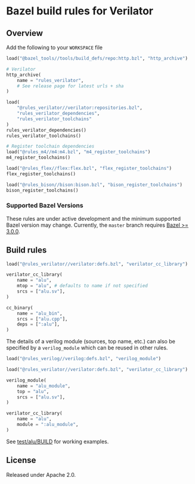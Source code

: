 # Bazel build rules for Verilator

## Overview

Add the following to your `WORKSPACE` file

```python
load("@bazel_tools//tools/build_defs/repo:http.bzl", "http_archive")

# Verilator
http_archive(
    name = "rules_verilator",
    # See release page for latest urls + sha
)

load(
    "@rules_verilator//verilator:repositories.bzl",
    "rules_verilator_dependencies",
    "rules_verilator_toolchains"
)
rules_verilator_dependencies()
rules_verilator_toolchains()

# Register toolchain dependencies
load("@rules_m4//m4:m4.bzl", "m4_register_toolchains")
m4_register_toolchains()

load("@rules_flex//flex:flex.bzl", "flex_register_toolchains")
flex_register_toolchains()

load("@rules_bison//bison:bison.bzl", "bison_register_toolchains")
bison_register_toolchains()
```

### Supported Bazel Versions

These rules are under active development and the minimum supported Bazel version may change.
Currently, the `master` branch requires [Bazel >= 3.0.0](https://blog.bazel.build/2020/03/31/bazel-3.0.html).

## Build rules

```python
load("@rules_verilator//verilator:defs.bzl", "verilator_cc_library")

verilator_cc_library(
    name = "alu",
    mtop = "alu", # defaults to name if not specified
    srcs = ["alu.sv"],
)

cc_binary(
    name = "alu_bin",
    srcs = ["alu.cpp"],
    deps = [":alu"],
)
```

The details of a verilog module (sources, top name, etc.) can also be specified by a `verilog_module`
which can be reused in other rules.

```python
load("@rules_verilog//verilog:defs.bzl", "verilog_module")

load("@rules_verilator//verilator:defs.bzl", "verilator_cc_library")

verilog_module(
    name = "alu_module",
    top = "alu",
    srcs = ["alu.sv"],
)

verilator_cc_library(
    name = "alu",
    module = ":alu_module",
)
```

See [test/alu/BUILD](test/alu/BUILD) for working examples.

## License

Released under Apache 2.0.
